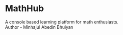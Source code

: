 # MathHub
A console based learning platform for math enthusiasts.
<br>
Author - Minhajul Abedin Bhuiyan

